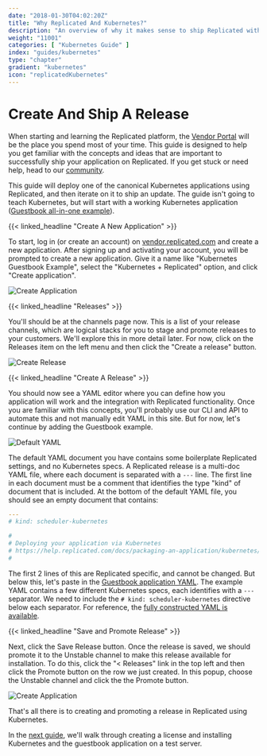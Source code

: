 ```yaml
---
date: "2018-01-30T04:02:20Z"
title: "Why Replicated And Kubernetes?"
description: "An overview of why it makes sense to ship Replicated with your Kubernetes application"
weight: "11001"
categories: [ "Kubernetes Guide" ]
index: "guides/kubernetes"
type: "chapter"
gradient: "kubernetes"
icon: "replicatedKubernetes"
---
```


# Create And Ship A Release

When starting and learning the Replicated platform, the [Vendor Portal](https://vendor.replicated.com) will be the place you spend most of your time. This guide is designed to help you get familiar with the concepts and ideas that are important to successfully ship your application on Replicated. If you get stuck or need help, head to our [community](https://help.replicated.com/community).

This guide will deploy one of the canonical Kubernetes applications using Replicated, and then iterate on it to ship an update. The guide isn't going to teach Kubernetes, but will start with a working Kubernetes application ([Guestbook all-in-one example](https://github.com/kubernetes/kubernetes/blob/master/examples/guestbook/all-in-one/guestbook-all-in-one.yaml)).

{{< linked_headline "Create A New Application" >}}

To start, log in (or create an account) on [vendor.replicated.com](https://vendor.replicated.com) and create a new application. After signing up and activating your account, you will be prompted to create a new application. Give it a name like "Kubernetes Guestbook Example", select the "Kubernetes + Replicated" option, and click "Create application".

![Create Application](/images/guides/kubernetes/create-application.png)

{{< linked_headline "Releases" >}}

You'll should be at the channels page now. This is a list of your release channels, which are logical stacks for you to stage and promote releases to your customers. We'll explore this in more detail later. For now, click on the Releases item on the left menu and then click the "Create a release" button.

![Create Release](/images/guides/kubernetes/create-release.png)

{{< linked_headline "Create A Release" >}}

You should now see a YAML editor where you can define how you application will work and the integration with Replicated functionality. Once you are familiar with this concepts, you'll probably use our CLI and API to automate this and not manually edit YAML in this site. But for now, let's continue by adding the Guestbook example.

![Default YAML](/images/guides/kubernetes/default-yaml.png)

The default YAML document you have contains some boilerplate Replicated settings, and no Kubernetes specs. A Replicated release is a multi-doc YAML file, where each document is separated with a `---` line. The first line in each document must be a comment that identifies the type "kind" of document that is included. At the bottom of the default YAML file, you should see an empty document that contains:

```yaml
---
# kind: scheduler-kubernetes

#
# Deploying your application via Kubernetes
# https://help.replicated.com/docs/packaging-an-application/kubernetes/
#
```

The first 2 lines of this are Replicated specific, and cannot be changed. But below this, let's paste in the [Guestbook application YAML](https://raw.githubusercontent.com/kubernetes/kubernetes/master/examples/guestbook/all-in-one/guestbook-all-in-one.yaml). The example YAML contains a few different Kubernetes specs, each identifies with a `---` separator. We need to include the `# kind: scheduler-kubernetes` directive below each separator.  For reference, the [fully constructed YAML is available](https://gist.github.com/marccampbell/073749867dadba44b5a01b687d006552).

{{< linked_headline "Save and Promote Release" >}}

Next, click the Save Release button. Once the release is saved, we should promote it to the Unstable channel to make this release available for installation. To do this, click the "< Releases" link in the top left and then click the Promote button on the row we just created. In this popup, choose the Unstable channel and click the the Promote button.

![Create Application](/images/guides/kubernetes/promote-release.png)

That's all there is to creating and promoting a release in Replicated using Kubernetes.

In the [next guide](../install), we'll walk through creating a license and installing Kubernetes and the guestbook application on a test server.
